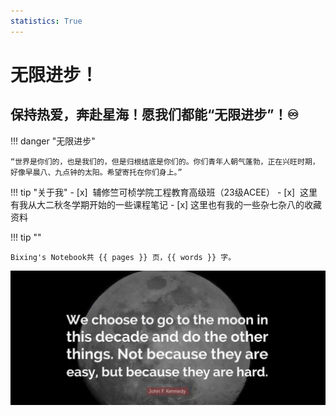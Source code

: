 ```yaml
---
statistics: True
---
```



# 无限进步！

## 保持热爱，奔赴星海！愿我们都能“无限进步”！♾️

!!! danger "无限进步"

    “世界是你们的，也是我们的，但是归根结底是你们的。你们青年人朝气蓬勃，正在兴旺时期，好像早晨八、九点钟的太阳。希望寄托在你们身上。”

!!! tip "关于我"
    - [x] ​    辅修竺可桢学院工程教育高级班（23级ACEE）
    - [x] ​    这里有我从大二秋冬学期开始的一些课程笔记
    - [x] ​    这里也有我的一些杂七杂八的收藏资料

!!! tip ""

    Bixing's Notebook共 {{ pages }} 页，{{ words }} 字。

![background](images\background.jpg)
